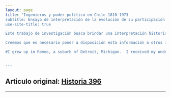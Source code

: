 ```yaml
---
layout: page
title: "Ingenieros y poder político en Chile 1810-1973 
subtitle: Ensayo de interpretación de la evolución de su participación parlamentaria y ministerial
use-site-title: true

Este trabajo de investigación busca brindar una interpretación historica a la participación politica de los ingenieros chilenos en el siglo XIX y XX. Para lograr lo anterior, se revisó el catálogo biográfico de Armando de Ramón de los integrantes del poder ejecutivo, judicial y legislativo desde los años 1876 a 1973, donde fue posible recuperar el siguiente conjunto de dato datos biográficos de estos ingenieros, su cargo politico, formación profesional, entre otros.

Creemos que es necesario poner a disposición esta información a otros investigadores. 

#I grew up in Romeo, a suburb of Detroit, Michigan.  I received my undergraduate degree from Michigan State University, where I did an astrophysics undergrad thesis supervised by [Mark Voit](https://web.pa.msu.edu/people/voit/Mark.html). I spent two years at the University of Cambridge as a [Marshall Scholar](http://www.marshallscholarship.org/) where I completed [Part III of the Mathematical Tripos](https://www.maths.cam.ac.uk/postgrad/part-iii/prospective.html) and then spent a year working on modified gravity research with [Anne-Christine Davis](cam.ac.uk/people/a.c.davis/).  I got my PhD at University of Michigan's [Department of Physics](https://lsa.umich.edu/physics), where my advisor was [Dragan Huterer](http://www-personal.umich.edu/~huterer/).


---
```

## Articulo original: [Historia 396](http://www.historia396.cl/)
---
